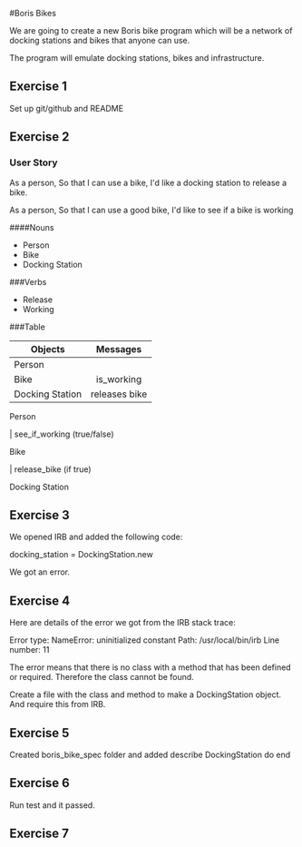 #Boris Bikes

We are going to create a new Boris bike program which will be a network of docking stations and bikes that anyone can use.

The program will emulate docking stations, bikes and infrastructure.
## Exercise 1

Set up git/github and README

## Exercise 2

### User Story

As a person,
So that I can use a bike,
I'd like a docking station to release a bike.

As a person,
So that I can use a good bike,
I'd like to see if a bike is working

####Nouns
- Person
- Bike
- Docking Station

###Verbs

- Release
- Working

###Table

| Objects         | Messages      |    
| -------------   |:-------------:|
| Person          |               |
| Bike            | is_working    |   
| Docking Station | releases bike |    

Person

  | see_if_working (true/false)

Bike

  | release_bike (if true)

Docking Station


## Exercise 3

We opened IRB and added the following code:

docking_station = DockingStation.new

We got an error.


## Exercise 4

Here are details of the error we got from the IRB stack trace:

Error type: NameError: uninitialized constant
Path: /usr/local/bin/irb
Line number: 11

The error means that there is no class with a method that has been defined or required.
Therefore the class cannot be found.

Create a file with the class and method to make a DockingStation object. And require this from IRB.

## Exercise 5

Created boris_bike_spec folder and added describe DockingStation do end

## Exercise 6  

Run test and it passed.

## Exercise 7
